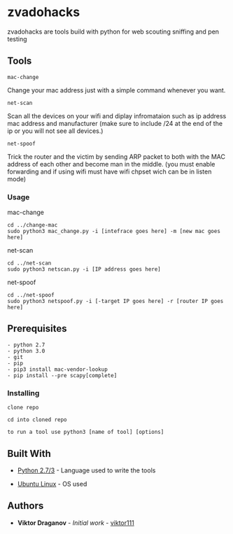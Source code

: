 # zvadohacks

zvadohacks are tools build with python for web scouting sniffing and pen testing

## Tools
 
```
mac-change
```
Change your mac address just with a simple command whenever you want.
```
net-scan
```
Scan all the devices on your wifi and diplay infromataion such as ip address mac address and manufacturer (make sure to include /24 at the end of the ip or you will not see all devices.)
```
net-spoof
```
Trick the router and the victim by sending ARP packet to both with the MAC address of each other and become man in the middle. (you must enable forwarding and if using wifi must have wifi chpset wich can be in listen mode)
### Usage
mac-change
```
cd ../change-mac
sudo python3 mac_change.py -i [intefrace goes here] -m [new mac goes here]
```
net-scan
```
cd ../net-scan
sudo python3 netscan.py -i [IP address goes here]
```
net-spoof
```
cd ../net-spoof
sudo python3 netspoof.py -i [-target IP goes here] -r [router IP goes here]
```


## Prerequisites

```
- python 2.7
- python 3.0
- git
- pip
- pip3 install mac-vendor-lookup
- pip install --pre scapy[complete]
```

### Installing


```
clone repo
```
```
cd into cloned repo
```
```
to run a tool use python3 [name of tool] [options]
```

## Built With

* [Python 2.7/3](https://www.python.org/) - Language used to write the tools

* [Ubuntu Linux](https://ubuntu.com/) - OS used

## Authors

* **Viktor Draganov** - *Initial work* - [viktor111](https://github.com/viktor111)


